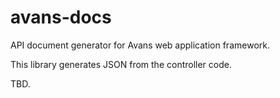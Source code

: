 avans-docs
==========

API document generator for Avans web application framework.

This library generates JSON from the controller code.

TBD.
